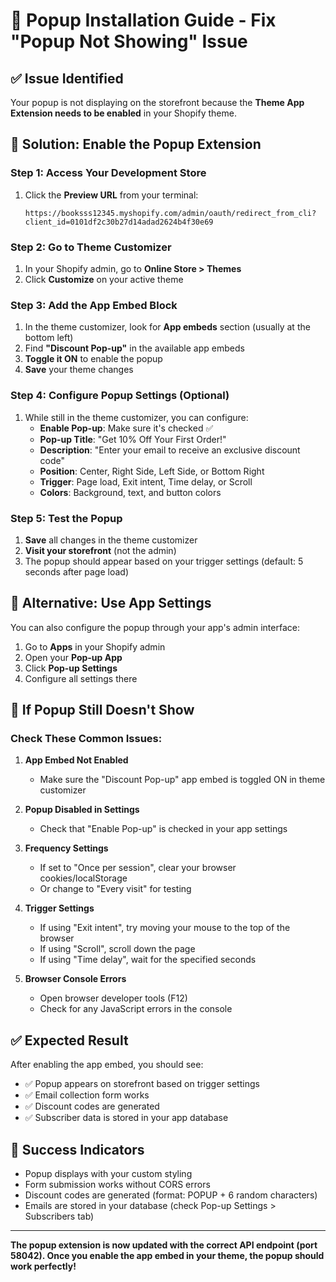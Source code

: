 # 🚀 Popup Installation Guide - Fix "Popup Not Showing" Issue

## ✅ **Issue Identified**
Your popup is not displaying on the storefront because the **Theme App Extension needs to be enabled** in your Shopify theme.

## 🔧 **Solution: Enable the Popup Extension**

### **Step 1: Access Your Development Store**
1. Click the **Preview URL** from your terminal:
   ```
   https://booksss12345.myshopify.com/admin/oauth/redirect_from_cli?client_id=0101df2c30b27d14adad2624b4f30e69
   ```

### **Step 2: Go to Theme Customizer**
1. In your Shopify admin, go to **Online Store > Themes**
2. Click **Customize** on your active theme

### **Step 3: Add the App Embed Block**
1. In the theme customizer, look for **App embeds** section (usually at the bottom left)
2. Find **"Discount Pop-up"** in the available app embeds
3. **Toggle it ON** to enable the popup
4. **Save** your theme changes

### **Step 4: Configure Popup Settings (Optional)**
1. While still in the theme customizer, you can configure:
   - **Enable Pop-up**: Make sure it's checked ✅
   - **Pop-up Title**: "Get 10% Off Your First Order!"
   - **Description**: "Enter your email to receive an exclusive discount code"
   - **Position**: Center, Right Side, Left Side, or Bottom Right
   - **Trigger**: Page load, Exit intent, Time delay, or Scroll
   - **Colors**: Background, text, and button colors

### **Step 5: Test the Popup**
1. **Save** all changes in the theme customizer
2. **Visit your storefront** (not the admin)
3. The popup should appear based on your trigger settings (default: 5 seconds after page load)

## 🎯 **Alternative: Use App Settings**
You can also configure the popup through your app's admin interface:
1. Go to **Apps** in your Shopify admin
2. Open your **Pop-up App**
3. Click **Pop-up Settings**
4. Configure all settings there

## 🐛 **If Popup Still Doesn't Show**

### **Check These Common Issues:**

1. **App Embed Not Enabled**
   - Make sure the "Discount Pop-up" app embed is toggled ON in theme customizer

2. **Popup Disabled in Settings**
   - Check that "Enable Pop-up" is checked in your app settings

3. **Frequency Settings**
   - If set to "Once per session", clear your browser cookies/localStorage
   - Or change to "Every visit" for testing

4. **Trigger Settings**
   - If using "Exit intent", try moving your mouse to the top of the browser
   - If using "Scroll", scroll down the page
   - If using "Time delay", wait for the specified seconds

5. **Browser Console Errors**
   - Open browser developer tools (F12)
   - Check for any JavaScript errors in the console

## ✅ **Expected Result**
After enabling the app embed, you should see:
- ✅ Popup appears on storefront based on trigger settings
- ✅ Email collection form works
- ✅ Discount codes are generated
- ✅ Subscriber data is stored in your app database

## 🎉 **Success Indicators**
- Popup displays with your custom styling
- Form submission works without CORS errors
- Discount codes are generated (format: POPUP + 6 random characters)
- Emails are stored in your database (check Pop-up Settings > Subscribers tab)

---

**The popup extension is now updated with the correct API endpoint (port 58042). Once you enable the app embed in your theme, the popup should work perfectly!**